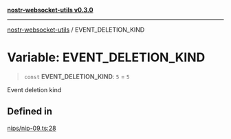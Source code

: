 [**nostr-websocket-utils v0.3.0**](../README.md)

***

[nostr-websocket-utils](../globals.md) / EVENT\_DELETION\_KIND

# Variable: EVENT\_DELETION\_KIND

> `const` **EVENT\_DELETION\_KIND**: `5` = `5`

Event deletion kind

## Defined in

[nips/nip-09.ts:28](https://github.com/HumanjavaEnterprises/nostr-websocket-utils/blob/main/src/nips/nip-09.ts#L28)
